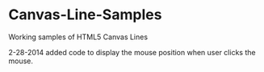 Canvas-Line-Samples
===================

Working samples of HTML5 Canvas Lines

2-28-2014
added code to display the mouse position when user clicks the mouse.
